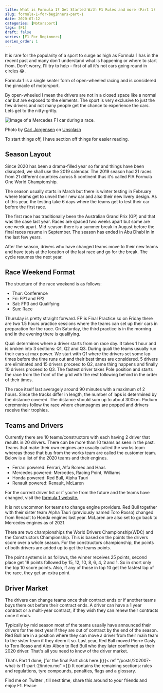 ```yaml
---
title: What is Formula 1? Get Started With F1 Rules and more (Part 1)
slug: formula-1-for-beginners-part-1
date: 2020-07-12
categories: [Motorsport]
tags: [F1]
draft: false
series: [F1 For Beginners]
series_order: 1
---
```


It is rare for the popularity of a sport to surge as high as Formula 1 has in the recent past and many don't understand what is happening or where to start from. Don't worry, I'll try to help - first of all it's not cars going round in circles 😂.
<!--more-->

Formula 1 is a single seater form of open-wheeled racing and is considered the pinnacle of motorsport. 

By open-wheeled I mean the drivers are not in a closed space like a normal car but are exposed to the elements. The sport is very exclusive to just the few drivers and not many people get the chance to experience the cars. Lets get to the nitty-gritty.

![Image of a Mercedes F1 car during a race.](https://images.unsplash.com/photo-1532906619279-a4b7267faa66?ixlib=rb-1.2.1&ixid=eyJhcHBfaWQiOjEyMDd9&auto=format&fit=crop&w=1189&q=80)

Photo by [Carl Jorgensen](https://unsplash.com/@scamartist?utm_source=unsplash&utm_medium=referral&utm_content=creditCopyText) on [Unsplash](https://unsplash.com/s/photos/f1?utm_source=unsplash&utm_medium=referral&utm_content=creditCopyText)

To start things off, I have section off things for easier reading.

## Season Layout

Since 2020 has been a drama-filled year so far and things have been disrupted, we shall use the 2019 calendar. The 2019 season had 21 races from 21 different countries across 5 continent thus it's called FIA Formula One World Championship.

The season usually starts in March but there is winter testing in February where teams get to unveil their new car and also their new livery design. As of this year, the testing take 6 days where the teams get to test their car before the first race.

The first race has traditionally been the Australian Grand Prix (GP) and that was the case last year. Races are spaced two weeks apart but some are one week apart. Mid-season there is a summer break in August before the final races resume in September. The season has ended in Abu Dhabi in in the last few years.

After the season, drivers who have changed teams move to their new teams and have tests at the location of the last race and go for the break. The cycle resumes the next year.

## Race Weekend Format

The structure of the race weekend is as follows:

*   Thur: Conference
*   Fri: FP1 and FP2
*   Sat: FP3 and Qualifying
*   Sun: Race

Thursday is pretty straight forward. FP is Final Practice so on Friday there are two 1.5 hours practice sessions where the teams can set up their cars in preparation for the race. On Saturday, the third practice is in the morning and in the evening there is qualifying.

Quali determines where a driver starts from on race day. It takes 1 hour and is broken into 3 sections: Q1, Q2 and Q3. During quali the teams usually run their cars at max power. We start with Q1 where the drivers set some lap times before the time runs out and their best times are considered. 5 drivers are eliminated and 15 drivers proceed to Q2, same thing happens and finally 10 drivers proceed to Q3. The fastest driver takes Pole position and starts the race from the front of the grid with the rest following behind in the order of their times.

The race itself last averagely around 90 minutes with a maximum of 2 hours. Since the tracks differ in length, the number of laps is determined by the distance covered. The distance should sum up to about 300km. Podium ceremonies follow the race where champagnes are popped and drivers receive their trophies.

## Teams and Drivers

Currently there are 10 teams/constructors with each having 2 driver that results in 20 drivers. There can be more than 10 teams as seen in the past. Teams that make their own engines are usually called the works team whereas those that buy from the works team are called the customer team. Below is a list of the 2020 teams and their engines.

*   Ferrari powered: Ferrari, Alfa Romeo and Haas
*   Mercedes powered: Mercedes, Racing Point, Williams
*   Honda powered: Red Bull, Alpha Tauri
*   Renault powered: Renault, McLaren

For the current driver list or if you're from the future and the teams have changed, visit the [formula 1 website.](http://formula1.com)

It is not uncommon for teams to change engine providers. Red Bull together with their sister team Alpha Tauri (previously named Toro Rosso) changed from Renault to Honda engines last year. McLaren are also set to go back to Mercedes engines as of 2021.

There are two championships the World Drivers Championship(WDC) and the Constructors Championship. This is based on the points the drivers score over a whole season. For the constructors championship, the points of both drivers are added up to get the teams points.

The point systems is as follows, the winner receives 25 points, second place get 18 points followed by 15, 12, 10, 8, 6, 4, 2 and 1. So in short only the top 10 score points. Also, if any of those in top 10 get the fastest lap of the race, they get an extra point.

## Driver Market

The drivers can change teams once their contract ends or if another teams buys them out before their contract ends. A driver can have a 1 year contract or a multi-year contract, if they wish they can renew their contracts once it ends.

Typically by mid season most of the teams usually have announced their drivers for the next year if they are out of contract by the end of the season. Red Bull are in a position where they can move a driver from their main team to the sister team if they deem it so. Last year, Red Bull moved Pierre Gasly to Toro Rosso and Alex Albon to Red Bull who they later confirmed as their 2020 driver. That's all you need to know of the driver market.

That's Part 1 done, [for the final Part click here.]({{< ref "/posts/202007-what-is-f1-part-2/index.md" >}}) It contains the remaining sections: rules and regulations, tyre compounds, penalties, flags and a glossary.

Find me on Twitter , till next time, share this around to your friends and enjoy F1. Peace
